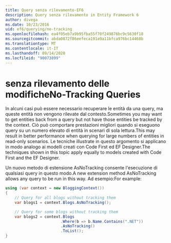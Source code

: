 ```yaml
---
title: Query senza rilevamento-EF6
description: Query senza rilevamento in Entity Framework 6
author: divega
ms.date: 10/23/2016
uid: ef6/querying/no-tracking
ms.openlocfilehash: ea4f05eb7a9b95fba55f70f249876bc9c5630f18
ms.sourcegitcommit: abda0872f86eefeca191a9a11bfca976bc14468b
ms.translationtype: MT
ms.contentlocale: it-IT
ms.lasthandoff: 09/14/2020
ms.locfileid: "90073899"
---
```

# <a name="no-tracking-queries"></a><span data-ttu-id="c20dd-103">senza rilevamento delle modifiche</span><span class="sxs-lookup"><span data-stu-id="c20dd-103">No-Tracking Queries</span></span>
<span data-ttu-id="c20dd-104">In alcuni casi può essere necessario recuperare le entità da una query, ma queste entità non vengono rilevate dal contesto.</span><span class="sxs-lookup"><span data-stu-id="c20dd-104">Sometimes you may want to get entities back from a query but not have those entities be tracked by the context.</span></span> <span data-ttu-id="c20dd-105">Ciò può comportare prestazioni migliori quando si eseguono query su un numero elevato di entità in scenari di sola lettura.</span><span class="sxs-lookup"><span data-stu-id="c20dd-105">This may result in better performance when querying for large numbers of entities in read-only scenarios.</span></span> <span data-ttu-id="c20dd-106">Le tecniche illustrate in questo argomento si applicano in modo analogo ai modelli creati con Code First ed EF Designer.</span><span class="sxs-lookup"><span data-stu-id="c20dd-106">The techniques shown in this topic apply equally to models created with Code First and the EF Designer.</span></span>  

<span data-ttu-id="c20dd-107">Un nuovo metodo di estensione AsNoTracking consente l'esecuzione di qualsiasi query in questo modo.</span><span class="sxs-lookup"><span data-stu-id="c20dd-107">A new extension method AsNoTracking allows any query to be run in this way.</span></span> <span data-ttu-id="c20dd-108">Ad esempio:</span><span class="sxs-lookup"><span data-stu-id="c20dd-108">For example:</span></span>  

``` csharp
using (var context = new BloggingContext())
{
    // Query for all blogs without tracking them
    var blogs1 = context.Blogs.AsNoTracking();

    // Query for some blogs without tracking them
    var blogs2 = context.Blogs
                        .Where(b => b.Name.Contains(".NET"))
                        .AsNoTracking()
                        .ToList();
}
```  
